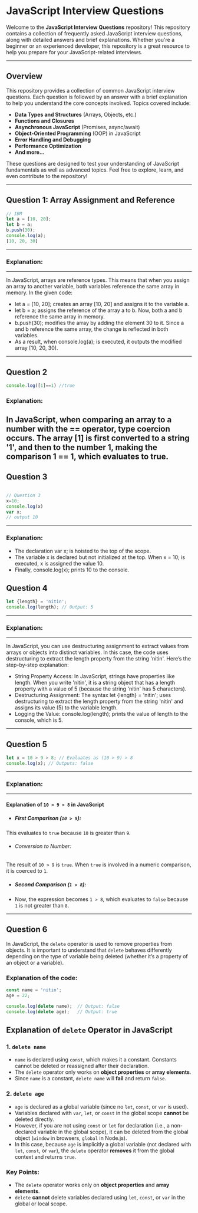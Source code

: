 # JavaScript Interview Questions

Welcome to the **JavaScript Interview Questions** repository! This repository contains a collection of frequently asked JavaScript interview questions, along with detailed answers and brief explanations. Whether you're a beginner or an experienced developer, this repository is a great resource to help you prepare for your JavaScript-related interviews.

---


## Overview

This repository provides a collection of common JavaScript interview questions. Each question is followed by an answer with a brief explanation to help you understand the core concepts involved. Topics covered include:

- **Data Types and Structures** (Arrays, Objects, etc.)
- **Functions and Closures**
- **Asynchronous JavaScript** (Promises, async/await)
- **Object-Oriented Programming** (OOP) in JavaScript
- **Error Handling and Debugging**
- **Performance Optimization**
- **And more...**

These questions are designed to test your understanding of JavaScript fundamentals as well as advanced topics. Feel free to explore, learn, and even contribute to the repository!

---

## Question 1: Array Assignment and Reference
```javascript
// IBM
let a = [10, 20];
let b = a;
b.push(30);
console.log(a);
[10, 20, 30]
```
---
### Explanation:
---
In JavaScript, arrays are reference types. This means that when you assign an array to another variable, both variables reference the same array in memory. In the given code:
- let a = [10, 20]; creates an array [10, 20] and assigns it to the variable a.
- let b = a; assigns the reference of the array a to b. Now, both a and b reference the same array in memory.
- b.push(30); modifies the array by adding the element 30 to it. Since a and b reference the same array, the change is reflected in both variables.
- As a result, when console.log(a); is executed, it outputs the modified array [10, 20, 30].

---
## Question 2 
```javascript
console.log([1]==1) //true
```
### Explanation:
In JavaScript, when comparing an array to a number with the == operator, type coercion occurs. The array [1] is first converted to a string '1', and then to the number 1, making the comparison 1 == 1, which evaluates to true.
---
## Question 3
```javascript

// Question 3 
x=10;
console.log(x)
var x; 
// output 10

```
---
### Explanation:
- The declaration var x; is hoisted to the top of the scope.
- The variable x is declared but not initialized at the top. When x = 10; is executed, x is assigned the value 10.
- Finally, console.log(x); prints 10 to the console.



## Question 4
```javascript
let {length} = 'nitin';
console.log(length); // Output: 5
```
---
### Explanation:
---
In JavaScript, you can use destructuring assignment to extract values from arrays or objects into distinct variables. In this case, the code uses destructuring to extract the length property from the string 'nitin'.
Here’s the step-by-step explanation:
- String Property Access: In JavaScript, strings have properties like length. When you write 'nitin', it is a string object that has a length property with a value of 5 (because the string 'nitin' has 5 characters).
- Destructuring Assignment: The syntax let {length} = 'nitin'; uses destructuring to extract the length property from the string 'nitin' and assigns its value (5) to the variable length.
- Logging the Value: console.log(length); prints the value of length to the console, which is 5.
---

## Question 5
```javascript
let x = 10 > 9 > 8; // Evaluates as (10 > 9) > 8
console.log(x); // Outputs: false
```
---
### Explanation:
---
#### Explanation of `10 > 9 > 8` in JavaScript
- ##### First Comparison (`10 > 9`):
This evaluates to `true` because `10` is greater than `9`.
- ###### Conversion to Number:
The result of `10 > 9` is `true`. When `true` is involved in a numeric comparison, it is coerced to `1`.
- ##### Second Comparison (`1 > 8`):
- Now, the expression becomes `1 > 8`, which evaluates to `false` because `1` is not greater than `8`.
---


## Question 6

In JavaScript, the `delete` operator is used to remove properties from objects. It is important to understand that `delete` behaves differently depending on the type of variable being deleted (whether it’s a property of an object or a variable).

### Explanation of the code:

```javascript
const name = 'nitin';
age = 22;

console.log(delete name);  // Output: false
console.log(delete age);   // Output: true


```
## Explanation of `delete` Operator in JavaScript

### 1. `delete name`

- `name` is declared using `const`, which makes it a constant. Constants cannot be deleted or reassigned after their declaration.
- The `delete` operator only works on **object properties** or **array elements**.
- Since `name` is a constant, `delete name` will **fail** and return `false`.

### 2. `delete age`

- `age` is declared as a global variable (since no `let`, `const`, or `var` is used).
- Variables declared with `var`, `let`, or `const` in the global scope **cannot** be deleted directly.
- However, if you are not using `const` or `let` for declaration (i.e., a non-declared variable in the global scope), it can be deleted from the global object (`window` in browsers, `global` in Node.js).
- In this case, because `age` is implicitly a global variable (not declared with `let`, `const`, or `var`), the `delete` operator **removes** it from the global context and returns `true`.

### Key Points:
- The `delete` operator works only on **object properties** and **array elements**.
- `delete` **cannot** delete variables declared using `let`, `const`, or `var` in the global or local scope.
